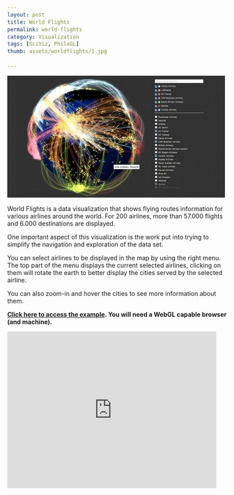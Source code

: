 ```yaml
---
layout: post
title: World Flights
permalink: world-flights
category: Visualization
tags: [SciViz, PhiloGL]
thumb: assets/worldflights/1.jpg

---
```


![World Flights image](/assets/worldflights/1.jpg)


World Flights is a data visualization that shows flying routes
information for various airlines around the world. For 200 airlines,
more than 57.000 flights and 6.000 destinations are displayed.

One important aspect of this visualization is the work put into trying
to simplify the navigation and exploration of the data set.

You can select airlines to be displayed in the map by using the right
menu. The top part of the menu displays the current selected
airlines, clicking on them will rotate the earth to better display the
cities served by the selected airline.

You can also zoom-in and hover the cities to see more information about
them.


**[Click here to access the example](http://senchalabs.github.com/philogl/PhiloGL/examples/worldFlights/). You will need a WebGL capable
browser (and machine).**


<iframe width="480" height="360" src="http://www.youtube.com/embed/YIxplozKJZM?rel=0&amp;hd=1" frameborder="0">
</iframe>

